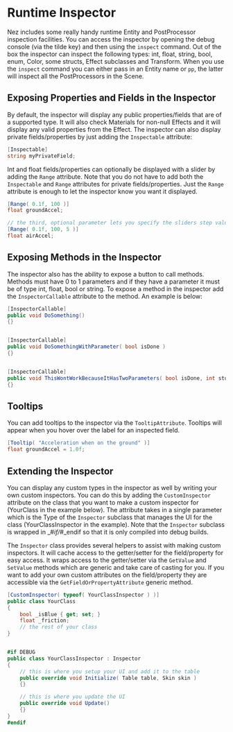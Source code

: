 # Runtime Inspector

Nez includes some really handy runtime Entity and PostProcessor inspection facilities. You can access the inspector by opening the debug console \(via the tilde key\) and then using the `inspect` command. Out of the box the inspector can inspect the following types: int, float, string, bool, enum, Color, some structs, Effect subclasses and Transform. When you use the `inspect` command you can either pass in an Entity name or `pp`, the latter will inspect all the PostProcessors in the Scene.

## Exposing Properties and Fields in the Inspector

By default, the inspector will display any public properties/fields that are of a supported type. It will also check Materials for non-null Effects and it will display any valid properties from the Effect. The inspector can also display private fields/properties by just adding the `Inspectable` attribute:

```csharp
[Inspectable]
string myPrivateField;
```

Int and float fields/properties can optionally be displayed with a slider by adding the `Range` attribute. Note that you do not have to add both the `Inspectable` and `Range` attributes for private fields/properties. Just the `Range` attribute is enough to let the inspector know you want it displayed.

```csharp
[Range( 0.1f, 100 )]
float groundAccel;

// the third, optional parameter lets you specify the sliders step value
[Range( 0.1f, 100, 5 )]
float airAccel;
```

## Exposing Methods in the Inspector

The inspector also has the ability to expose a button to call methods. Methods must have 0 to 1 parameters and if they have a parameter it must be of type int, float, bool or string. To expose a method in the inspector add the `InspectorCallable` attribute to the method. An example is below:

```csharp
[InspectorCallable]
public void DoSomething()
{}


[InspectorCallable]
public void DoSomethingWithParameter( bool isDone )
{}


[InspectorCallable]
public void ThisWontWorkBecauseItHasTwoParameters( bool isDone, int stuff )
{}
```

## Tooltips

You can add tooltips to the inspector via the `TooltipAttribute`. Tooltips will appear when you hover over the label for an inspected field.

```csharp
[Tooltip( "Acceleration when on the ground" )]
float groundAccel = 1.0f;
```

## Extending the Inspector

You can display any custom types in the inspector as well by writing your own custom inspectors. You can do this by adding the `CustomInspector` attribute on the class that you want to make a custom inspector for \(YourClass in the example below\). The attribute takes in a single parameter which is the Type of the `Inspector` subclass that manages the UI for the class \(YourClassInspector in the example\). Note that the `Inspector` subclass is wrapped in _\#_if/_\#_endif so that it is only compiled into debug builds.

The `Inspector` class provides several helpers to assist with making custom inspectors. It will cache access to the getter/setter for the field/property for easy access. It wraps access to the getter/setter via the `GetValue` and `SetValue` methods which are generic and take care of casting for you. If you want to add your own custom attributes on the field/property they are accessible via the `GetFieldOrPropertyAttribute` generic method.

```csharp
[CustomInspector( typeof( YourClassInspector ) )]
public class YourClass
{
    bool _isBlue { get; set; }
    float _friction;
    // the rest of your class
}


#if DEBUG
public class YourClassInspector : Inspector
{
    // this is where you setup your UI and add it to the table
    public override void Initialize( Table table, Skin skin )
    {}

    // this is where you update the UI
    public override void Update()
    {}
}
#endif
```

